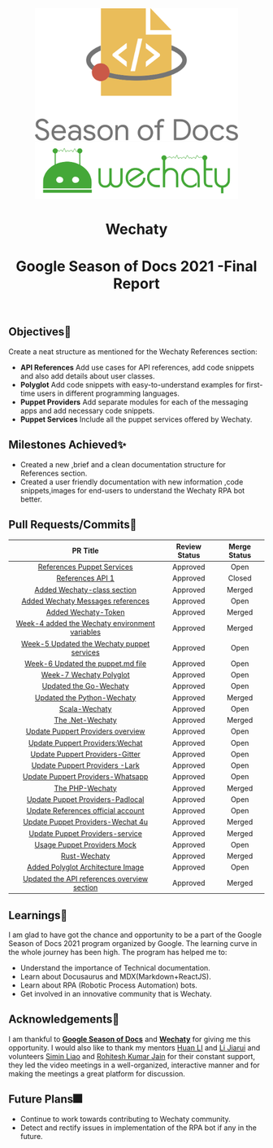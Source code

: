 <div align ="center">
<img src="assets/gsod-2021-1.svg" width="400" />
<br />
<img src="assets/gsod-2021-2.svg" width="400" />
<br />
<h1>Wechaty</h1>
<h1> Google Season of Docs 2021 -Final Report</h1>
<br>
</div>

## Objectives🧿

Create a neat structure as mentioned for the Wechaty References section:
* **API References**
Add use cases for API references, add code snippets and also add details about user classes.
* **Polyglot**
Add code snippets with easy-to-understand examples for first-time users in different programming languages.
* **Puppet Providers**
Add separate modules for each of the messaging apps and add necessary code snippets.
* **Puppet Services**
Include all the puppet services offered by Wechaty.

## Milestones Achieved✨

* Created a new ,brief and a clean documentation structure for References section.
* Created a user friendly  documentation with new information ,code snippets,images for end-users to understand the Wechaty RPA bot better.

## Pull Requests/Commits📔

| **PR Title**                                                                                           | **Review Status** | **Merge Status** |
|:------------------------------------------------------------------------------------------------------:|:-----------------:|:----------------:|
| [References Puppet Services](https://github.com/wechaty/wechaty.js.org/pull/907)                    | Approved          | Open             |
| [References API 1](https://github.com/wechaty/wechaty.js.org/pull/865)                                    | Approved          | Closed           |
| [Added Wechaty-class section](https://github.com/wechaty/wechaty.js.org/pull/913)                                                 | Approved          | Merged           |
| [Added Wechaty Messages references](https://github.com/wechaty/wechaty.js.org/pull/916)                                              | Approved          | Open             |
| [Added Wechaty-Token](https://github.com/wechaty/wechaty.js.org/pull/919)                   | Approved          | Merged           |       
| [Week-4 added the Wechaty environment variables](https://github.com/wechaty/wechaty.js.org/pull/933)                   | Approved          | Merged            |
| [Week-5 Updated the Wechaty puppet services](https://github.com/wechaty/wechaty.js.org/pull/965)                   | Approved          | Open             |
| [Week-6 Updated the puppet.md file](https://github.com/wechaty/wechaty.js.org/pull/972)           | Approved          | Open             |
| [Week-7 Wechaty Polyglot](https://github.com/wechaty/wechaty.js.org/pull/1013)            | Approved          | Open             |
| [Updated the Go-Wechaty](https://github.com/wechaty/wechaty.js.org/pull/1050)       | Approved          | Open             |
| [Updated the Python-Wechaty](https://github.com/wechaty/wechaty.js.org/pull/1057)           | Approved          | Merged            |
| [Scala-Wechaty](https://github.com/wechaty/wechaty.js.org/pull/1096)          | Approved          | Open             |
| [The .Net-Wechaty](https://github.com/wechaty/wechaty.js.org/pull/1100)          | Approved          | Merged            |
| [Update Puppert Providers overview](https://github.com/wechaty/wechaty.js.org/pull/1107)          | Approved          | Open             |
| [Update Puppert Providers:Wechat](https://github.com/wechaty/wechaty.js.org/pull/1108)          | Approved          | Open             |
| [Update Puppert Providers-Gitter](https://github.com/wechaty/wechaty.js.org/pull/1110)          | Approved          | Open             |
| [Update Puppert Providers -Lark](https://github.com/wechaty/wechaty.js.org/pull/1152)          | Approved          | Open             |
| [Update Puppert Providers-Whatsapp](https://github.com/wechaty/wechaty.js.org/pull/1153)          | Approved          | Open             |
| [The PHP-Wechaty](https://github.com/wechaty/wechaty.js.org/pull/1156)          | Approved          | Merged           |
| [Update Puppet Providers-Padlocal](https://github.com/wechaty/wechaty.js.org/pull/1195)          | Approved          | Open             |
| [Update References official account](https://github.com/wechaty/wechaty.js.org/pull/1208)          | Approved          | Open             |
| [Update Puppet Providers-Wechat 4u](https://github.com/wechaty/wechaty.js.org/pull/1211)          | Approved          | Merged           |
| [Update Puppet Providers-service](https://github.com/wechaty/wechaty.js.org/pull/1212)          | Approved          | Merged            |
| [Usage Puppet Providers Mock](https://github.com/wechaty/wechaty.js.org/pull/1220)          | Approved          | Open             |
| [Rust-Wechaty](https://github.com/wechaty/wechaty.js.org/pull/1231)          | Approved          | Merged            |
| [Added Polyglot Architecture Image](https://github.com/wechaty/wechaty.js.org/pull/1233)          | Approved          | Open             |
| [Updated the API references overview section](https://github.com/wechaty/wechaty.js.org/pull/1261)          | Approved          | Merged            |

 

## Learnings🥇

I am glad to have got the chance and opportunity to be a part of the Google Season of Docs 2021 program organized by Google. The learning curve in the whole journey has been high. The program has helped me to:
* Understand the importance of Technical documentation.
* Learn about Docusaurus and MDX(Markdown+ReactJS).
* Learn about RPA (Robotic Process Automation) bots.
* Get involved in an innovative community that is  Wechaty.
## Acknowledgements🎉

I am thankful to **[Google Season of Docs](https://developers.google.com/season-of-docs)** and **[Wechaty](https://wechaty.js.org/)** for giving me this opportunity. I would also like to thank my mentors [Huan LI](https://github.com/huan) and [Li Jiarui](https://github.com/lijiarui) and volunteers [Simin Liao](https://github.com/proudofsimin) and [Rohitesh Kumar Jain](https://github.com/Rohitesh-Kumar-Jain) for their constant support, they led the video meetings in a well-organized, interactive manner and for making the meetings a  great platform for discussion.

## Future Plans🎆

* Continue to work towards contributing to Wechaty community.
* Detect and rectify issues in implementation of the RPA bot if any in the future.
